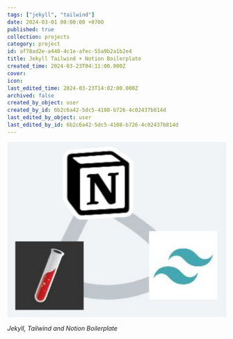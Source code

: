 ```yaml
---
tags: ["jekyll", "tailwind"]
date: 2024-03-01 00:00:00 +0700
published: true
collection: projects
category: project
id: af78ad2e-a440-4c1e-afec-55a9b2a1b2e4
title: Jekyll Tailwind + Notion Boilerplate
created_time: 2024-03-23T04:11:00.000Z
cover: 
icon: 
last_edited_time: 2024-03-23T14:02:00.000Z
archived: false
created_by_object: user
created_by_id: 6b2c6a42-5dc5-4108-b726-4c02437b814d
last_edited_by_object: user
last_edited_by_id: 6b2c6a42-5dc5-4108-b726-4c02437b814d
---
```


![](/assets/images/posts/a01eb194-e523-4495-9598-1157c7ae9d32-Untitled.png)

<em>Jekyll, Tailwind and Notion Boilerplate</em>

<br />


